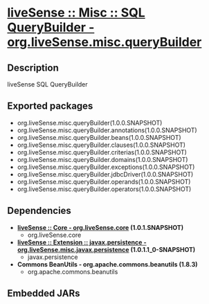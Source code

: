 # [liveSense :: Misc :: SQL QueryBuilder - org.liveSense.misc.queryBuilder](http://github.com/liveSense/org.liveSense.misc.queryBuilder)
## Description
liveSense SQL QueryBuilder
## Exported packages
* org.liveSense.misc.queryBuilder(1.0.0.SNAPSHOT)
* org.liveSense.misc.queryBuilder.annotations(1.0.0.SNAPSHOT)
* org.liveSense.misc.queryBuilder.beans(1.0.0.SNAPSHOT)
* org.liveSense.misc.queryBuilder.clauses(1.0.0.SNAPSHOT)
* org.liveSense.misc.queryBuilder.criterias(1.0.0.SNAPSHOT)
* org.liveSense.misc.queryBuilder.domains(1.0.0.SNAPSHOT)
* org.liveSense.misc.queryBuilder.exceptions(1.0.0.SNAPSHOT)
* org.liveSense.misc.queryBuilder.jdbcDriver(1.0.0.SNAPSHOT)
* org.liveSense.misc.queryBuilder.operands(1.0.0.SNAPSHOT)
* org.liveSense.misc.queryBuilder.operators(1.0.0.SNAPSHOT)
## Dependencies
* __[liveSense :: Core - org.liveSense.core](http://github.com/liveSense/org.liveSense.core) (1.0.1.SNAPSHOT)__
	* org.liveSense.core
* __[liveSense :: Extension :: javax.persistence - org.liveSense.misc.javax.persistence](http://github.com/liveSense/org.liveSense.misc.javax.persistence) (1.0.1.1_0-SNAPSHOT)__
	* javax.persistence
* __Commons BeanUtils - org.apache.commons.beanutils (1.8.3)__
	* org.apache.commons.beanutils
## Embedded JARs
